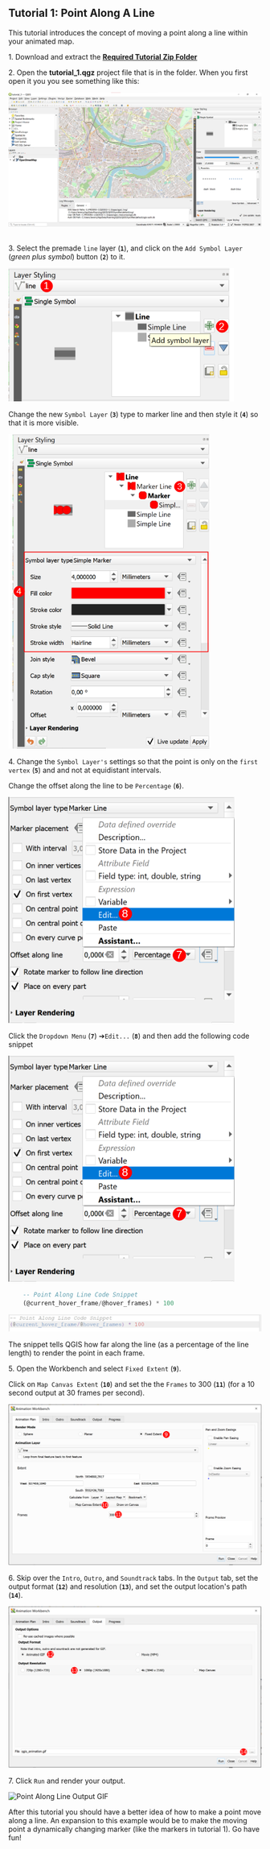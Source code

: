 ## Tutorial 1: Point Along A Line

This tutorial introduces the concept of moving a point along a line within your animated
map.

1\. Download and extract the **[Required Tutorial Zip Folder](https://github.com/timlinux/QGISAnimationWorkbench/blob/main/examples/tutorial_1.zip)**
&nbsp;<!--Blank Space-->

2\. Open the **tutorial_1.qgz** project file that is in the folder. When you first open it you
you see something like this:

![Initial Open](img/tut_1/001_InitialOpen_1.png)
&nbsp;<!--Blank Space-->

3\. Select the premade `line` layer (**`1`**), and click on the `Add Symbol Layer`
(*green plus symbol*) button (**`2`**) to it.

![Add Symbol Layer](img/tut_1/002_AddSymbolLayer_1.png)

Change the new `Symbol Layer` (**`3`**) type to marker line and then style it (**`4`**) so that it is more visible.

![Style Symbol Layer](img/tut_1/003_StyleSymbolLayer_1.png)

4\. Change the `Symbol Layer's` settings so that the point is only on the `first vertex` (**`5`**) and
and not at equidistant intervals.

Change the offset along the line to be `Percentage` (**`6`**).

![Symbol Layer Settings](img/tut_1/005_EditExpression_1.png)

Click the `Dropdown Menu` (**`7`**) ➔`Edit...` (**`8`**) and then add the following code snippet

![Edit Expression](img/tut_1/005_EditExpression_1.png)

```sql
    -- Point Along Line Code Snippet
    (@current_hover_frame/@hover_frames) * 100
```

![Offset along line Snippet](img/tut_1/006_OffsetSnippet_1.png)

The snippet tells QGIS how far along the line (as a percentage of the line length) to
render the point in each frame.

5\. Open the Workbench and select `Fixed Extent` (**`9`**).

Click on `Map Canvas Extent` (**`10`**) and set the the `Frames` to 300 (**`11`**) (for a 10 second
output at 30 frames per second).

![Animation Plan](img/tut_1/007_AnimationPlan_1.png)

6\. Skip over the `Intro`, `Outro`, and `Soundtrack` tabs. In the `Output` tab, set the output
format (**`12`**) and resolution (**`13`**), and set the output location's path (**`14`**).

![Output Tab](img/tut_1/008_OutputTab_1.png)

7\. Click `Run` and render your output.

![Point Along Line Output GIF](img/tut_1/output.gif)

After this tutorial you should have a better idea of how to make a point move along a line.
An expansion to this example would be to make the moving point a dynamically changing
marker (like the markers in tutorial 1). Go have fun!

